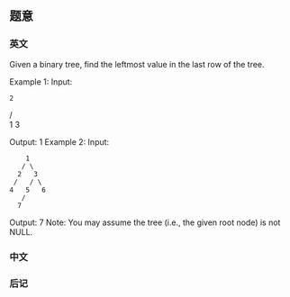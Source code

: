 ## 题意

### 英文

Given a binary tree, find the leftmost value in the last row of the tree.

Example 1:
Input:

    2
   / \
  1   3

Output:
1
Example 2:
Input:

        1
       / \
      2   3
     /   / \
    4   5   6
       /
      7

Output:
7
Note: You may assume the tree (i.e., the given root node) is not NULL.



### 中文

### 后记